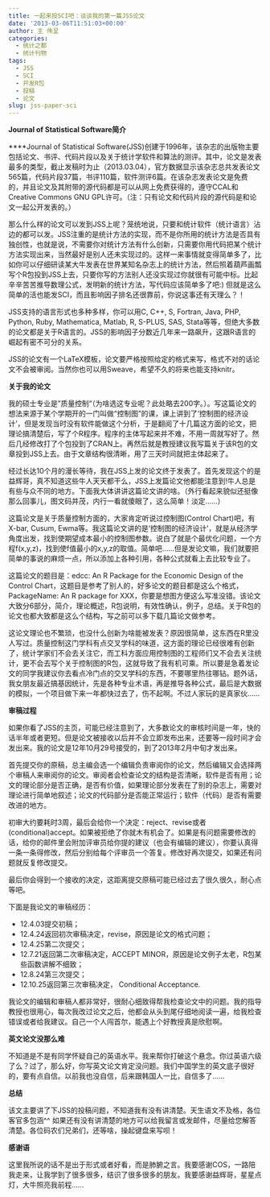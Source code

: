 ```yaml
---
title: 一起来投SCI吧：谈谈我的第一篇JSS论文
date: '2013-03-06T11:51:03+00:00'
author: 主 伟呈
categories:
  - 统计之都
  - 统计刊物
tags:
  - JSS
  - SCI
  - 开发R包
  - 投稿
  - 论文
slug: jss-paper-sci
---
```


**Journal of Statistical Software简介**

****Journal of Statistical Software(JSS)创建于1996年，该杂志的出版物主要包括论文、书评、代码片段以及关于统计学软件和算法的测评。其中，论文是发表最多的类型，截止发稿时为止（2013.03.04），官方数据显示该杂志总共发表论文565篇，代码片段37篇，书评110篇，软件测评6篇。在该杂志发表论文是免费的，并且论文及其附带的源代码都是可以从网上免费获得的，遵守CCAL和 Creative Commons GNU GPL许可。（注：只有论文和代码片段的源代码是和论文一起公开发表的。）

那么什么样的论文可以发到JSS上呢？笼统地说，只要和统计软件（统计语言）沾边的都可以发。JSS注重的是统计方法的实现，而不是你所用的统计方法是否具有独创性，也就是说，不需要你对统计方法有什么创新，只需要你用代码把某个统计方法实现出来，当然最好是别人还未实现过的。这样一来事情就变得简单多了，比如你可以仔细研读某大牛发表在世界某知名杂志上的统计方法，然后照着葫芦画瓢写个R包投到JSS上去，只要你写的方法别人还没实现过你就很有可能中标。比起辛辛苦苦推导数理公式，发明新的统计方法，写代码应该简单多了吧:) 但就是这么简单的活也能发SCI，而且影响因子排名还很靠前，你说这事还有天理么？！

JSS支持的语言形式也多种多样，你可以用C, C++, S, Fortran, Java, PHP, Python, Ruby, Mathematica, Matlab, R, S-PLUS, SAS, Stata等等，但绝大多数的论文都是关于R语言的。JSS的影响因子分数近几年来一路飙升，这跟R语言的崛起有密不可分的关系。

JSS的论文有一个LaTeX模板，论文要严格按照给定的格式来写，格式不对的话论文不会被审阅。当然你也可以用Sweave，希望不久的将来也能支持knitr。

**关于我的论文**

我的硕士专业是”质量控制“（为啥选这专业呢？此处略去200字。）。写这篇论文的想法来源于某个学期开的一门叫做“控制图”的课，课上讲到了‘控制图的经济设计’，但是发现当时没有软件能做这个分析，于是翻阅了十几篇这方面的论文，把理论搞清楚后，写了个R程序。程序的主体写起来并不难，不用一周就写好了。然后几经修改打了个包投到了CRAN上。再然后就是教授建议我写篇关于该R包的文章投到JSS上去。由于文章结构很清晰，用了三天时间就把主体起来了。

经过长达10个月的漫长等待，我在JSS上发的论文终于发表了。首先发现这个的是益辉哥，真不知道这些牛人天天都干么，JSS上发篇论文他都能注意到!牛人总是有些与众不同的地方。下面我大体讲讲这篇论文讲的啥。（外行看起来貌似还挺像那么回事儿，图文码并茂，内行一看就傻眼了，这么简单！淡定……）

这篇论文是关于质量控制方面的，大家肯定听说过控制图(Control Chart)吧，有X-bar, Cusum, Ewma等。我这篇论文讲的是‘控制图的经济设计’，就是从经济学角度出发，找到使期望成本最小的控制图参数。说白了就是个最优化问题，一个方程f(x,y,z)，找到使f值最小的x,y,z的取值。简单吧……但是发论文嘛，我们就要把简单的事说的麻烦一点，所以添加上各种引用，各种公式就看上去比较专业了。

这篇论文的题目是：edcc: An R Package for the Economic Design of the Control Chart，这题目是参考了别人的，好多论文的题目都是这么个格式，PackageName: An R package for XXX，你要是想图方便这么写准没错。该论文大致分6部分，简介，理论概述，R包说明，有效性确认，例子，总结。关于R包的论文也都大致都是这么个结构，写之前可以多下载几篇论文做参考。

这论文理论也不繁琐，也没什么创新为啥能被发表？原因很简单，这东西在R里没人写过。质量控制这门学科有点交叉学科的味道，这方面的理论已经很难有创新了，统计学家们不会去关注它，而工科方面应用控制图的工程师们又不会去关注统计，更不会去写个关于控制图的R包，这就导致了我有机可乘。所以要是急着发论文的同学我建议你去看点冷门点的交叉学科的东西，不要哪里热往哪钻。题外话，我女朋友最近搞基因统计，先是各种专业术语，再是推导各种公式，最后是大数据的模拟，一个项目做下来一年都快过去了，伤不起啊。不过人家玩的是真家伙……

**审稿过程**

如果你看了JSS的主页，可能已经注意到了，大多数论文的审核时间是一年，快的话半年或者更短。但是论文被接收以后并不会立即发布出来，还要等一段时间才会发出来。我的论文是12年10月29号接受的，到了2013年2月中旬才发出来。

首先提交你的原稿，总主编会选一个编辑负责审阅你的论文，然后编辑又会选择两个审稿人来审阅你的论文。审阅者会检查论文的结构是否清晰，软件是否有用；论文的理论部分是否正确，是否有价值，如果理论部分发表在了别的杂志上，需要对理论进行简单地叙述；论文的代码部分是否能正常运行；软件（代码）是否有需要改进的地方。

初审大约要耗时3周，最后会给你一个决定：reject、revise或者(conditional)accept。如果被拒绝了你就木有机会了。如果是有问题需要修改的话，给你的邮件里会附加评审员给你提的建议（也会有编辑的建议），你要认真得一条一条得修改，然后分别给每个评审员一个答复。修改好再次提交，如果还有问题就反复修改提交。

最后你会得到一个接收的决定，这距离提交原稿可能已经过去了很久很久，耐心点等吧。

下面是我论文的审稿经历：

  * 12.4.03提交初稿；
  * 12.4.24返回初次审稿决定，revise，原因是论文的格式问题；
  * 12.4.25第二次提交；
  * 12.7.21返回第二次审稿决定，ACCEPT MINOR，原因是论文例子太老，R包某些函数讲解不细致；
  * 12.8.24第三次提交；
  * 12.10.25返回第三次审稿决定， Conditional Acceptance.

我论文的编辑和审稿人都非常好，很耐心细致得帮我检查论文中的问题。我的指导教授也很用心，每次我改过论文之后，他都会从头到尾仔细地阅读一遍，给我检查错误或者给我建议。自己一个人闯首尔，能遇上个好教授真是欣慰啊。

**英文论文没那么难**

不知道是不是有同学怀疑自己的英语水平。我来帮你打破这个悬念。你过英语六级了么？过了，那么好，你写英文论文肯定没问题。我们中国学生的英文底子很好的，要有点自信。以前我也没自信，后来跟韩国人一比，自信多了……

**总结**

该文主要讲了下JSS的投稿问题，不知道我有没有讲清楚。天生语文不及格，各位客官多包涵^^ 如果还有没有讲清楚的地方可以给我留言或发邮件，尽量给您解答清楚。各位码农们兄弟们，还等啥，操起键盘来写呗！

**感谢语**

这里我所说的话不是出于形式或者好看，而是肺腑之言。我要感谢COS，一路陪我走来，让我学到了很多很多，结识了很多很多的朋友。我要感谢益辉哥，星星点灯，大牛照亮我前程……

